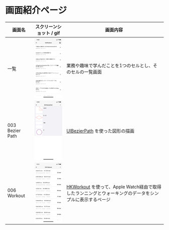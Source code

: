 # 画面紹介ページ
  
| 画面名 |  スクリーンショット / gif |  画面内容  |
| ----  | ----------------------------- | ---- |
| 一覧   | <img src="./images/list.png" width="225"> | 業務や趣味で学んだことを1つのセルとし、そのセルの一覧画面 |
| 003 Bezier Path | <img src="./images/003_bezier_path.png" width="225"> | [UIBezierPath](https://developer.apple.com/documentation/uikit/uibezierpath) を使った図形の描画 |
| 006 Workout | <img src="./images/006_workout.png" width="225"> | [HKWorkout](https://developer.apple.com/documentation/healthkit/hkworkout) を使って、Apple Watch経由で取得したランニングとウォーキングのデータをシンプルに表示するページ |
  